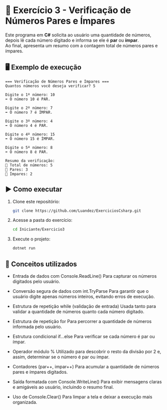 # 📌 Exercício 3 - Verificação de Números Pares e Ímpares

Este programa em **C#** solicita ao usuário uma quantidade de números, depois lê cada número digitado e informa se ele é **par** ou **ímpar**.  
Ao final, apresenta um resumo com a contagem total de números pares e ímpares.

## 🖥️ Exemplo de execução
```
=== Verificação de Números Pares e Ímpares ===
Quantos números você deseja verificar? 5

Digite o 1º número: 10
➡ O número 10 é PAR.

Digite o 2º número: 7
➡ O número 7 é ÍMPAR.

Digite o 3º número: 4
➡ O número 4 é PAR.

Digite o 4º número: 15
➡ O número 15 é ÍMPAR.

Digite o 5º número: 8
➡ O número 8 é PAR.

Resumo da verificação:
🔹 Total de números: 5
🔹 Pares: 3
🔹 Ímpares: 2
```

## ▶️ Como executar

1. Clone este repositório:

   ```bash
   git clone https://github.com/Luandez/ExerciciosCsharp.git
   ```
2. Acesse a pasta do exercício:

   ```bash
   cd Iniciante/Exercicio3
   ```
3. Execute o projeto:

   ```bash
   dotnet run
   ```

## 🧩 Conceitos utilizados
- Entrada de dados com Console.ReadLine() Para capturar os números digitados pelo usuário.

- Conversão segura de dados com int.TryParse Para garantir que o usuário digite apenas números inteiros, evitando erros de execução.

- Estrutura de repetição while (validação de entrada) Usada tanto para validar a quantidade de números quanto cada número digitado.

- Estrutura de repetição for Para percorrer a quantidade de números informada pelo usuário.

- Estrutura condicional if...else Para verificar se cada número é par ou ímpar.

- Operador módulo % Utilizado para descobrir o resto da divisão por 2 e, assim, determinar se o número é par ou ímpar.

- Contadores (par++, impar++) Para acumular a quantidade de números pares e ímpares digitados.

- Saída formatada com Console.WriteLine() Para exibir mensagens claras e amigáveis ao usuário, incluindo o resumo final.

- Uso de Console.Clear() Para limpar a tela e deixar a execução mais organizada.

